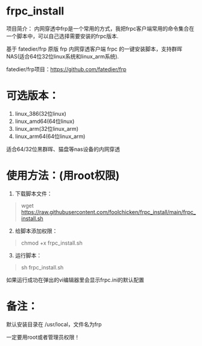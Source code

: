 # frpc_install
项目简介：
内网穿透中frp是一个常用的方式，我把frpc客户端常用的命令集合在一个脚本中，可以自己选择需要安装的frpc版本.

基于 fatedier/frp 原版 frp 内网穿透客户端 frpc 的一键安装脚本，支持群晖NAS(适合64位32位linux系统和linux_arm系统).

fatedier/frp项目：https://github.com/fatedier/frp
# 可选版本：
1. linux_386(32位linux)
2. linux_amd64(64位linux)
3. linux_arm(32位linux_arm)
4. linux_arm64(64位linux_arm)

适合64/32位黑群晖、猫盘等nas设备的内网穿透
# 使用方法：(用root权限)
1. 下载脚本文件：

> wget https://raw.githubusercontent.com/foolchicken/frpc_install/main/frpc_install.sh

2. 给脚本添加权限：

> chmod +x frpc_install.sh

3. 运行脚本：

> sh frpc_install.sh

如果运行成功在弹出的vi编辑器里会显示frpc.ini的默认配置

# 备注：
默认安装目录在 /usr/local，文件名为frp

一定要用root或者管理员权限！
